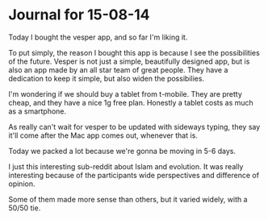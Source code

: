 # Journal for 15-08-14

Today I bought the vesper app, and so far I'm liking it.

To put simply, the reason I bought this app is because I see the possibilities of the future. Vesper is not just a simple, beautifully designed app, but is also an app made by an all star team of great people. They have a dedication to keep it simple, but also widen the possibilies.

I'm wondering if we should buy a tablet from t-mobile. They are pretty cheap, and they have a nice 1g free plan. Honestly a tablet costs as much as a smartphone.

As really can't wait for vesper to be updated with sideways typing, they say it'll come after the Mac app comes out, whenever that is.

Today we packed a lot because we're gonna be moving in 5-6 days.

I just this interesting sub-reddit about Islam and evolution. It was really interesting because of the participants wide perspectives and difference of opinion.

Some of them made more sense than others, but it varied widely, with a 50/50 tie.